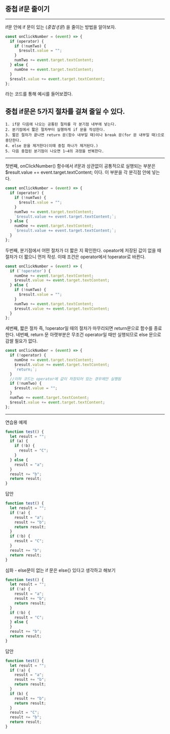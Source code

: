 ## 중첩 if문 줄이기

---

if문 안에 if 문이 있는 (_중첩 if문_) 을 줄이는 방법을 알아보자.

```js
const onClickNumber = (event) => {
  if (operator) {
    if (!numTwo) {
      $result.value = "";
    }
    numTwo += event.target.textContent;
  } else {
    numOne += event.target.textContent;
  }
  $result.value += event.target.textContent;
};
```

라는 코드를 통해 예시를 들어보겠다.

## 중첩 if문은 5가지 절차를 걸쳐 줄일 수 있다.

    1. if문 다음에 나오는 공통된 절차를 각 분기점 내부에 넣는다.
    2. 분기점에서 짧은 절차부터 실행하게 if 문을 작성한다.
    3. 짧은 절차가 끝나면 return 문(함수 내부일 때)이나 break 문(for 문 내부일 때)으로 중단한다.
    4. else 문을 제거한다(이때 중첩 하나가 제거된다.)
    5. 다음 중첩된 분기점이 나오면 1~4의 과정을 반복한다.

---

첫번째, onClickNumber() 함수에서 if문과 상관없이 공통적으로 실행되는 부분은 $result.value += event.target.textContent; 이다. 이 부분을 각 분긱점 안에 넣는다.

```js
const onClickNumber = (event) => {
  if (operator) {
    if (!numTwo) {
      $result.value = "";
    }
    numTwo += event.target.textContent;
    `$result.value += event.target.textContent;`;
  } else {
    numOne += event.target.textContent;
    `$result.value += event.target.textContent;`;
  }
};
```

두번째, 분기점에서 어떤 절차가 더 짧은 지 확인한다. opeator에 저장된 값이 없을 때 절차가 더 짧으니 먼저 작성. 이때 조건은 operator에서 !operator로 바뀐다.

```js
const onClickNumber = (event) => {
  if (`!operator`) {
    numOne += event.target.textContent;
    $result.value += event.target.textContent;
  } else {
    if (!numTwo) {
      $result.value = "";
    }
    numTwo += event.target.textContent;
    $result.value += event.target.textContent;
  }
};
```

세번째, 짧은 절차 즉, !operator일 때의 절차가 마무리되면 return문으로 함수를 종료한다.
네번째, return 문 아랫부분은 무조건 operator일 때만 실행되므로 else 문으로 감쌀 필요가 없다.

```js
const onClickNumber = (event) => {
  if (!operator) {
    numOne += event.target.textContent;
    $result.value += event.target.textContent;
    `return;`;
  }
  //이하 코드는 operator에 값이 저장되어 있는 경우에만 실행됨
  if (!numTwo) {
    $result.value = "";
  }
  numTwo += event.target.textContent;
  $result.value += event.target.textContent;
};
```

---

연습용 예제

```js
function test() {
  let result = "";
  if (a) {
    if (!b) {
      result = "C";
    }
  } else {
    result = "a";
  }
  result += "b";
  return result;
}
```

답안

```js
function test() {
  let result = "";
  if (!a) {
    result = "a";
    result += "b";
    return result;
  }
  if (!b) {
    result = "C";
  }
  result += "b";
  return result;
}
```

심화 - else문이 없는 if 문은 else{} 있다고 생각하고 해보기

```js
function test() {
  let result = "";
  if (!a) {
    result = "a";
    result += "b";
    return result;
  }
  if (!b) {
    result = "C";
  } else {
  }
  result += "b";
  return result;
}
```

답안

```js
function test() {
  let result = "";
  if (!a) {
    result = "a";
    result += "b";
    return result;
  }
  if (b) {
    result += "b";
    return result;
  }
  result = "C";
  result += "b";
  return result;
}
```
